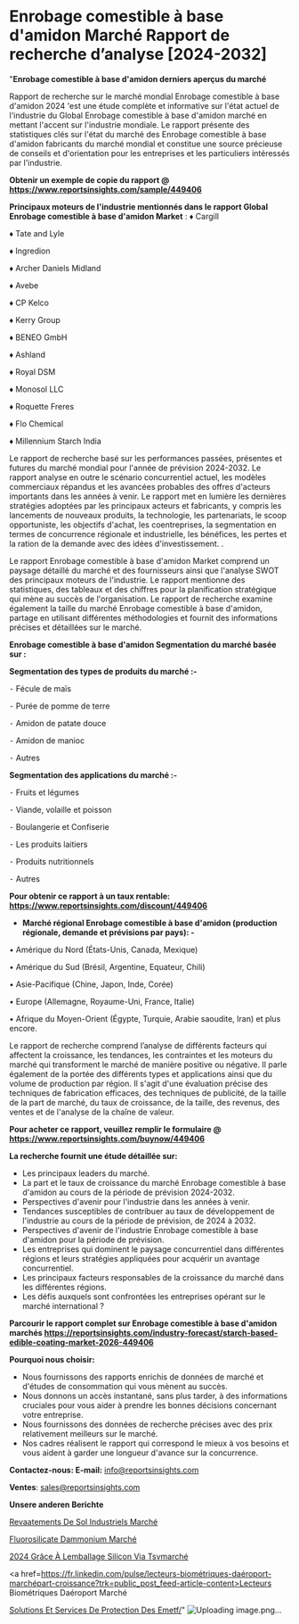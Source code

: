 # Enrobage comestible à base d'amidon Marché Rapport de recherche d’analyse [2024-2032]

"<strong>Enrobage comestible à base d'amidon derniers aperçus du marché</strong>

Rapport de recherche sur le marché mondial Enrobage comestible à base d'amidon 2024 'est une étude complète et informative sur l'état actuel de l'industrie du Global Enrobage comestible à base d'amidon marché en mettant l'accent sur l'industrie mondiale. Le rapport présente des statistiques clés sur l'état du marché des Enrobage comestible à base d'amidon fabricants du marché mondial et constitue une source précieuse de conseils et d'orientation pour les entreprises et les particuliers intéressés par l'industrie.

<strong>Obtenir un exemple de copie du rapport @ <a href=https://www.reportsinsights.com/sample/449406>https://www.reportsinsights.com/sample/449406</a></strong>

<strong>Principaux moteurs de l'industrie mentionnés dans le rapport Global Enrobage comestible à base d'amidon Market</strong> :
♦ Cargill

♦ Tate and Lyle

♦ Ingredion

♦ Archer Daniels Midland

♦ Avebe

♦ CP Kelco

♦ Kerry Group

♦ BENEO GmbH

♦ Ashland

♦ Royal DSM

♦ Monosol LLC

♦ Roquette Freres

♦ Flo Chemical

♦ Millennium Starch India

Le rapport de recherche basé sur les performances passées, présentes et futures du marché mondial pour l'année de prévision 2024-2032. Le rapport analyse en outre le scénario concurrentiel actuel, les modèles commerciaux répandus et les avancées probables des offres d'acteurs importants dans les années à venir. Le rapport met en lumière les dernières stratégies adoptées par les principaux acteurs et fabricants, y compris les lancements de nouveaux produits, la technologie, les partenariats, le scoop opportuniste, les objectifs d'achat, les coentreprises, la segmentation en termes de concurrence régionale et industrielle, les bénéfices, les pertes et la ration de la demande avec des idées d'investissement. .

Le rapport Enrobage comestible à base d'amidon Market comprend un paysage détaillé du marché et des fournisseurs ainsi que l'analyse SWOT des principaux moteurs de l'industrie. Le rapport mentionne des statistiques, des tableaux et des chiffres pour la planification stratégique qui mène au succès de l'organisation. Le rapport de recherche examine également la taille du marché Enrobage comestible à base d'amidon, partage en utilisant différentes méthodologies et fournit des informations précises et détaillées sur le marché.

<strong>Enrobage comestible à base d'amidon Segmentation du marché basée sur :</strong>

<strong>Segmentation des types de produits du marché :-</strong>

⁃ Fécule de maïs

⁃ Purée de pomme de terre

⁃ Amidon de patate douce

⁃ Amidon de manioc

⁃ Autres

<strong>Segmentation des applications du marché :-</strong>

⁃ Fruits et légumes

⁃ Viande, volaille et poisson

⁃ Boulangerie et Confiserie

⁃ Les produits laitiers

⁃ Produits nutritionnels

⁃ Autres

<strong>Pour obtenir ce rapport à un taux rentable: <a href=https://www.reportsinsights.com/discount/449406>https://www.reportsinsights.com/discount/449406</a></strong>
<ul>
  <li><strong>Marché régional Enrobage comestible à base d'amidon (production régionale, demande et prévisions par pays): -</strong></li>
</ul>
• Amérique du Nord (États-Unis, Canada, Mexique)

• Amérique du Sud (Brésil, Argentine, Equateur, Chili)

• Asie-Pacifique (Chine, Japon, Inde, Corée)

• Europe (Allemagne, Royaume-Uni, France, Italie)

• Afrique du Moyen-Orient (Égypte, Turquie, Arabie saoudite, Iran) et plus encore.

Le rapport de recherche comprend l’analyse de différents facteurs qui affectent la croissance, les tendances, les contraintes et les moteurs du marché qui transforment le marché de manière positive ou négative. Il parle également de la portée des différents types et applications ainsi que du volume de production par région. Il s'agit d'une évaluation précise des techniques de fabrication efficaces, des techniques de publicité, de la taille de la part de marché, du taux de croissance, de la taille, des revenus, des ventes et de l'analyse de la chaîne de valeur.

<strong>Pour acheter ce rapport, veuillez remplir le formulaire @   <a href=https://www.reportsinsights.com/buynow/449406>https://www.reportsinsights.com/buynow/449406</a></strong>

<strong>La recherche fournit une étude détaillée sur:</strong>
<ul>
  <li>Les principaux leaders du marché.</li>
  <li>La part et le taux de croissance du marché Enrobage comestible à base d'amidon au cours de la période de prévision 2024-2032.</li>
  <li>Perspectives d'avenir pour l'industrie dans les années à venir.</li>
  <li>Tendances susceptibles de contribuer au taux de développement de l'industrie au cours de la période de prévision, de 2024 à 2032.</li>
  <li>Perspectives d'avenir de l'industrie Enrobage comestible à base d'amidon pour la période de prévision.</li>
  <li>Les entreprises qui dominent le paysage concurrentiel dans différentes régions et leurs stratégies appliquées pour acquérir un avantage concurrentiel.</li>
  <li>Les principaux facteurs responsables de la croissance du marché dans les différentes régions.</li>
  <li>Les défis auxquels sont confrontées les entreprises opérant sur le marché international ?</li>
</ul>

<strong>Parcourir le rapport complet sur Enrobage comestible à base d'amidon marchés <a href=https://reportsinsights.com/industry-forecast/starch-based-edible-coating-market-2026-449406>https://reportsinsights.com/industry-forecast/starch-based-edible-coating-market-2026-449406</a></strong>

<strong>Pourquoi nous choisir:</strong>
<ul>
  <li>Nous fournissons des rapports enrichis de données de marché et d'études de consommation qui vous mènent au succès.</li>
  <li>Nous donnons un accès instantané, sans plus tarder, à des informations cruciales pour vous aider à prendre les bonnes décisions concernant votre entreprise.</li>
  <li>Nous fournissons des données de recherche précises avec des prix relativement meilleurs sur le marché.</li>
  <li>Nos cadres réalisent le rapport qui correspond le mieux à vos besoins et vous aident à garder une longueur d'avance sur la concurrence.</li>
</ul>
<strong>Contactez-nous:
</strong><strong>E-mail:</strong> <a href=mailto:info@reportsinsights.com>info@reportsinsights.com</a>

<strong>Ventes</strong>: <a href=mailto:sales@reportsinsights.com>sales@reportsinsights.com</a>

<strong>Unsere anderen Berichte</strong>

<a href=https://www.linkedin.com/pulse/rev%C3%AAtements-de-sol-industriels-march%C3%A9-analyse-uvlyf/>Revaatements De Sol Industriels Marché</a>

<a href=https://www.linkedin.com/pulse/fluorosilicate-dammonium-march%C3%A9-2024-part-r0zyc/>Fluorosilicate Dammonium Marché</a>

<a href=https://www.linkedin.com/pulse/2024-grâce-à-lemballage-silicon-via-tsvmarché-ono1c/>2024 Grâce À Lemballage Silicon Via Tsvmarché</a>

<a href=https://fr.linkedin.com/pulse/lecteurs-biométriques-daéroport-marchépart-croissance?trk=public_post_feed-article-content>Lecteurs Biométriques Daéroport Marché</a>

<a href=https://www.linkedin.com/pulse/solutions-et-services-de-protection-des-emetf/>Solutions Et Services De Protection Des Emetf/</a>"
![Uploading image.png…]()
